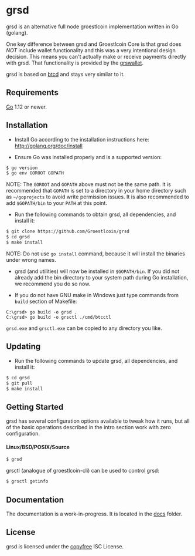 grsd
====

grsd is an alternative full node groestlcoin implementation written in Go
(golang).

One key difference between grsd and Groestlcoin Core is that grsd does *NOT*
include wallet functionality and this was a very intentional design decision.
This means you can't actually make or receive payments directly with grsd.
That functionality is provided by the
[grswallet](https://github.com/Groestlcoin/grswallet).

grsd is based on [btcd](https://github.com/btcsuite/btcd) and stays
very similar to it.

## Requirements

[Go](http://golang.org) 1.12 or newer.

## Installation

- Install Go according to the installation instructions here:
  http://golang.org/doc/install

- Ensure Go was installed properly and is a supported version:

```bash
$ go version
$ go env GOROOT GOPATH
```

NOTE: The `GOROOT` and `GOPATH` above must not be the same path.  It is
recommended that `GOPATH` is set to a directory in your home directory such as
`~/goprojects` to avoid write permission issues.  It is also recommended to add
`$GOPATH/bin` to your `PATH` at this point.

- Run the following commands to obtain grsd, all dependencies, and install it:

```bash
$ git clone https://github.com/Groestlcoin/grsd
$ cd grsd
$ make install
```

NOTE: Do not use `go install` command, because it will install the binaries under wrong names.

- grsd (and utilities) will now be installed in `$GOPATH/bin`.  If you did
  not already add the bin directory to your system path during Go installation,
  we recommend you do so now.

- If you do not have GNU make in Windows just type commands from `build` section of Makefile:

```
C:\grsd> go build -o grsd .
C:\grsd> go build -o grsctl ./cmd/btcctl
```

`grsd.exe` and `grsctl.exe` can be copied to any directory you like.

## Updating

- Run the following commands to update grsd, all dependencies, and install it:

```bash
$ cd grsd
$ git pull
$ make install
```

## Getting Started

grsd has several configuration options available to tweak how it runs, but all
of the basic operations described in the intro section work with zero
configuration.

#### Linux/BSD/POSIX/Source

```bash
$ grsd
```

grsctl (analogue of groestlcoin-cli) can be used to control grsd:
```bash
$ grsctl getinfo
```

## Documentation

The documentation is a work-in-progress.  It is located in the
[docs](https://github.com/Groestlcoin/grsd/tree/grssuite/docs) folder.

## License

grsd is licensed under the [copyfree](http://copyfree.org) ISC License.
